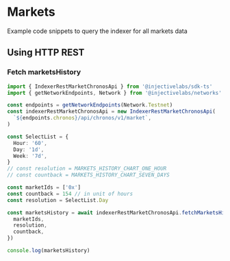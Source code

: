 # Markets

Example code snippets to query the indexer for all markets data

## Using HTTP REST

### Fetch marketsHistory

```ts
import { IndexerRestMarketChronosApi } from '@injectivelabs/sdk-ts'
import { getNetworkEndpoints, Network } from '@injectivelabs/networks'

const endpoints = getNetworkEndpoints(Network.Testnet)
const indexerRestMarketChronosApi = new IndexerRestMarketChronosApi(
  `${endpoints.chronos}/api/chronos/v1/market`,
)

const SelectList = {
  Hour: '60',
  Day: '1d',
  Week: '7d',
}
// const resolution = MARKETS_HISTORY_CHART_ONE_HOUR
// const countback = MARKETS_HISTORY_CHART_SEVEN_DAYS

const marketIds = ['0x']
const countback = 154 // in unit of hours
const resolution = SelectList.Day

const marketsHistory = await indexerRestMarketChronosApi.fetchMarketsHistory({
  marketIds,
  resolution,
  countback,
})

console.log(marketsHistory)
```
